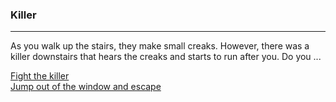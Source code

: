 ### Killer
---
As you walk up the stairs, they make small creaks. However, there was a killer downstairs that hears the creaks and starts to run after you. Do you ...

[Fight the killer](you-win.md)  
[Jump out of the window and escape](escape.md)